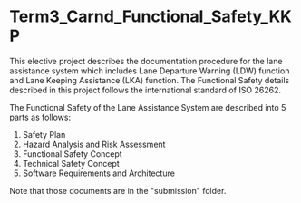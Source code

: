 # Term3_Carnd_Functional_Safety_KKP


This elective project describes the documentation procedure for the lane assistance system which includes Lane Departure Warning (LDW) function and Lane Keeping Assistance (LKA) function. The Functional Safety details described in this project follows the international standard of ISO 26262. 

The Functional Safety of the Lane Assistance System are described into 5 parts as follows:

1. Safety Plan
2. Hazard Analysis and Risk Assessment
3. Functional Safety Concept
4. Technical Safety Concept
5. Software Requirements and Architecture 

Note that those documents are in the "submission" folder.
